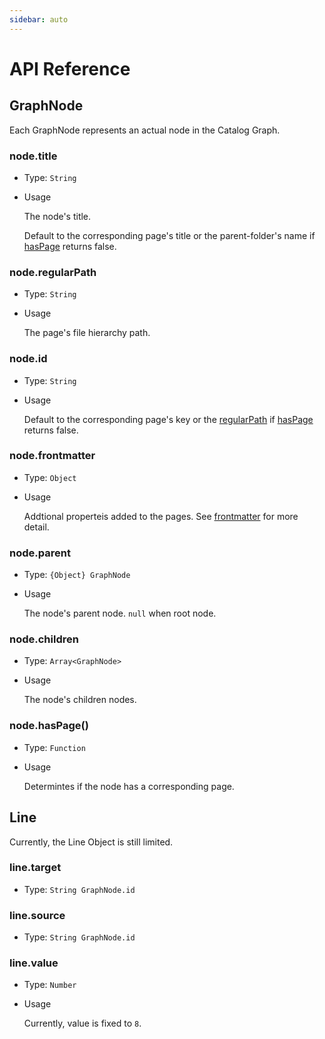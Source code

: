 ```yaml
---
sidebar: auto
---
```


# API Reference

## GraphNode

Each GraphNode represents an actual node in the Catalog Graph.

### node.title

* Type: `String`
* Usage

  The node's title.

  Default to the corresponding page's title or the parent-folder's name if [hasPage](#node-haspage) returns false.

### node.regularPath

* Type: `String`
* Usage

  The page's file hierarchy path.

### node.id

* Type: `String`
* Usage

  Default to the corresponding page's key or the [regularPath](#node-regularpath) if [hasPage](#node-haspage) returns false.

### node.frontmatter

* Type: `Object`
* Usage

  Addtional properteis added to the pages. See [frontmatter](./config/frontmatter.md) for more detail.

### node.parent

* Type: `{Object} GraphNode`
* Usage

  The node's parent node. `null` when root node.

### node.children

* Type: `Array<GraphNode>`
* Usage

  The node's children nodes.

### node.hasPage()

* Type: `Function`
* Usage

  Determintes if the node has a corresponding page.

## Line

Currently, the Line Object is still limited.

### line.target

* Type: `String GraphNode.id`

### line.source

* Type: `String GraphNode.id`

### line.value

* Type: `Number`
* Usage

  Currently, value is fixed to `8`.
